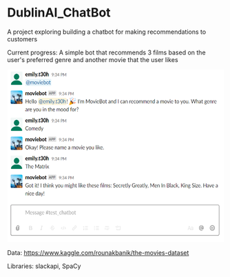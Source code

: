 # DublinAI_ChatBot

A project exploring building a chatbot for making recommendations to customers


Current progress: 
A simple bot that recommends 3 films based on the user's preferred genre and another movie that the user likes

<img src="https://github.com/eteohx/DublinAI_ChatBot/blob/master/images/test_bot.PNG" width="700" height="400">



Data:
https://www.kaggle.com/rounakbanik/the-movies-dataset

Libraries: 
slackapi, SpaCy
